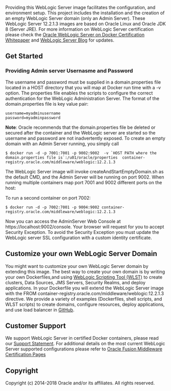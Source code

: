 Providing this WebLogic Server image facilitates the configuration, and environment setup. This project includes the installation and the creation of an empty WebLogic Server domain (only an Admin Server). These WebLogic Server 12.2.1.3 images are based on Oracle Linux and Oracle JDK 8 (Server JRE).
For more information on WebLogic Server certification please check the [Oracle WebLogic Server on Docker Certification Whitepaper](http://www-content.oracle.com/content/groups/public/@otn/documents/webcontent/3090570~1.docx) and [WebLogic Server Blog](https://blogs.oracle.com/weblogicserver/) for updates.
## Get Started
### Providing Admin server Usernasme and Password
The username and password must be supplied in a domain.properties file located in a HOST directory that you will map at Docker run time with a -v option. The properties file enables the scripts to configure the correct authentication for the WebLogic Administration Server.
The format of the domain.properties file is key value pair:
	
	username=myadminusername
	password=myadminpassword

**Note**: Oracle recommends that the domain.properties file be deleted or secured after the container and the WebLogic server are started so the username and password are not inadvertently exposed.
To create an empty domain with an Admin Server running, you simply call 

	$ docker run -d -p 7001:7001 -p 9002:9002  -v `HOST PATH where the domain.properties file is`:/u01/oracle/properties  container-registry.oracle.com/middleware/weblogic:12.2.1.3

The WebLogic Server image will invoke createAndStartEmptyDomain.sh as the default CMD, and the Admin Server will be running on port 9002. When running multiple containers map port 7001 and 9002 different ports on the host: 

To run a second container on port 7002: 

	$ docker run -d -p 7002:7001 -p 9004:9002 container-registry.oracle.com/middleware/weblogic:12.2.1.3

Now you can access the AdminServer Web Console at https://localhost:9002/console.  Your browser will request for you to accept Security Exception. To avoid the Security Exception you must update the WebLogic server SSL configuration with a custom identity certificate.
## Customize your own WebLogic Server Domain
You might want to customize your own WebLogic Server domain by extending this image. The best way to create your own domain is by writing your own Dockerfiles,and using [WebLogic Scripting Tool (WLST)](https://docs.oracle.com/middleware/1221/cross/wlsttasks.htm) to create clusters, Data Sources, JMS Servers, Security Realms, and deploy applications. 
In your Dockerfile you will extend the WebLogic Server image with the FROM container-registry.oracle.com/middleware/weblogic:12.2.1.3 directive.
We provide a variety of examples (Dockerfiles, shell scripts, and WLST scripts) to create domains, configure resources, deploy applications, and use load balancer in [GitHub](https://github.com/oracle/docker-images/tree/master/OracleWebLogic/samples).
## Customer Support
We support WebLogic Server in certified Docker containers, please read our [Support Statement](https://support.oracle.com/epmos/faces/DocumentDisplay?_afrLoop=230541239953849&id=2017945.1&_afrWindowMode=0&_adf.ctrl-state=dbwgmftrb_4). For additional details on the most current WebLogic Server supported configurations please refer to [Oracle Fusion Middleware Certification Pages](http://www.oracle.com/technetwork/middleware/ias/oracleas-supported-virtualization-089265.html)
## Copyright
Copyright (c) 2014-2018 Oracle and/or its affiliates. All rights reserved. 
